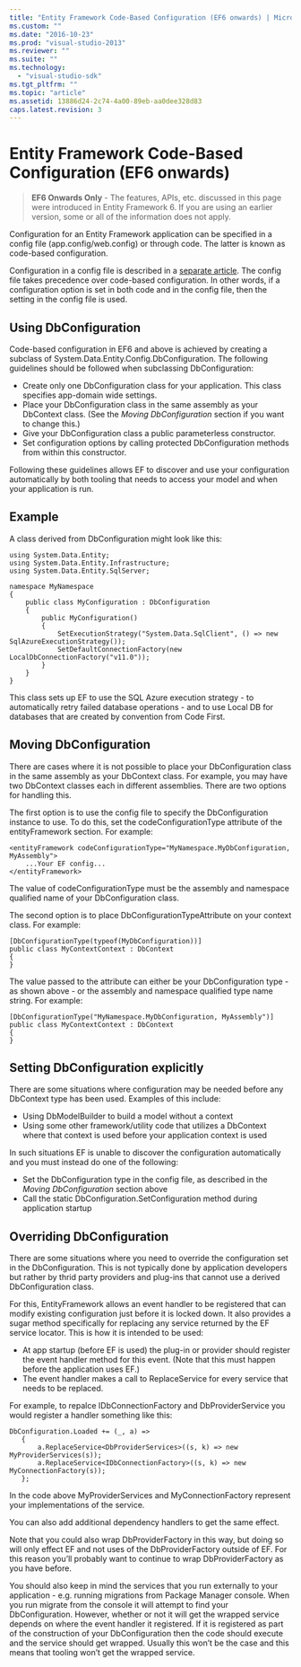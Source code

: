 ```yaml
---
title: "Entity Framework Code-Based Configuration (EF6 onwards) | Microsoft Docs"
ms.custom: ""
ms.date: "2016-10-23"
ms.prod: "visual-studio-2013"
ms.reviewer: ""
ms.suite: ""
ms.technology: 
  - "visual-studio-sdk"
ms.tgt_pltfrm: ""
ms.topic: "article"
ms.assetid: 13886d24-2c74-4a00-89eb-aa0dee328d83
caps.latest.revision: 3
---
```

# Entity Framework Code-Based Configuration (EF6 onwards)
> **EF6 Onwards Only** - The features, APIs, etc. discussed in this page were introduced in Entity Framework 6. If you are using an earlier version, some or all of the information does not apply.  
  
Configuration for an Entity Framework application can be specified in a config file (app.config/web.config) or through code. The latter is known as code-based configuration.  
  
Configuration in a config file is described in a [separate article](../ef6/entity-framework-config-file-settings.md). The config file takes precedence over code-based configuration. In other words, if a configuration option is set in both code and in the config file, then the setting in the config file is used.  
  
## Using DbConfiguration  
  
Code-based configuration in EF6 and above is achieved by creating a subclass of System.Data.Entity.Config.DbConfiguration. The following guidelines should be followed when subclassing DbConfiguration:  
  
- Create only one DbConfiguration class for your application. This class specifies app-domain wide settings.  
- Place your DbConfiguration class in the same assembly as your DbContext class. (See the *Moving DbConfiguration* section if you want to change this.)  
- Give your DbConfiguration class a public parameterless constructor.  
- Set configuration options by calling protected DbConfiguration methods from within this constructor.  
  
Following these guidelines allows EF to discover and use your configuration automatically by both tooling that needs to access your model and when your application is run.  
  
## Example  
  
A class derived from DbConfiguration might look like this:  
  
``` 
using System.Data.Entity; 
using System.Data.Entity.Infrastructure; 
using System.Data.Entity.SqlServer; 
 
namespace MyNamespace 
{ 
    public class MyConfiguration : DbConfiguration 
    { 
        public MyConfiguration() 
        { 
            SetExecutionStrategy("System.Data.SqlClient", () => new SqlAzureExecutionStrategy()); 
            SetDefaultConnectionFactory(new LocalDbConnectionFactory("v11.0")); 
        } 
    } 
}
```  
  
This class sets up EF to use the SQL Azure execution strategy - to automatically retry failed database operations - and to use Local DB for databases that are created by convention from Code First.  
  
## Moving DbConfiguration  
  
There are cases where it is not possible to place your DbConfiguration class in the same assembly as your DbContext class. For example, you may have two DbContext classes each in different assemblies. There are two options for handling this.  
  
The first option is to use the config file to specify the DbConfiguration instance to use. To do this, set the codeConfigurationType attribute of the entityFramework section. For example:  
  
```  
<entityFramework codeConfigurationType="MyNamespace.MyDbConfiguration, MyAssembly"> 
    ...Your EF config... 
</entityFramework>
```  
  
The value of codeConfigurationType must be the assembly and namespace qualified name of your DbConfiguration class.  
  
The second option is to place DbConfigurationTypeAttribute on your context class. For example:  
  
```  
[DbConfigurationType(typeof(MyDbConfiguration))] 
public class MyContextContext : DbContext 
{ 
}
```  
  
The value passed to the attribute can either be your DbConfiguration type - as shown above - or the assembly and namespace qualified type name string. For example:  
  
```  
[DbConfigurationType("MyNamespace.MyDbConfiguration, MyAssembly")] 
public class MyContextContext : DbContext 
{ 
}
```  
  
## Setting DbConfiguration explicitly  
  
There are some situations where configuration may be needed before any DbContext type has been used. Examples of this include:  
  
- Using DbModelBuilder to build a model without a context  
- Using some other framework/utility code that utilizes a DbContext where that context is used before your application context is used  
  
In such situations EF is unable to discover the configuration automatically and you must instead do one of the following:  

- Set the DbConfiguration type in the config file, as described in the *Moving DbConfiguration* section above
- Call the static DbConfiguration.SetConfiguration method during application startup  
  
## Overriding DbConfiguration  
  
There are some situations where you need to override the configuration set in the DbConfiguration. This is not typically done by application developers but rather by thrid party providers and plug-ins that cannot use a derived DbConfiguration class.  
  
For this, EntityFramework allows an event handler to be registered that can modify existing configuration just before it is locked down.  It also provides a sugar method specifically for replacing any service returned by the EF service locator. This is how it is intended to be used:  
  
- At app startup (before EF is used) the plug-in or provider should register the event handler method for this event. (Note that this must happen before the application uses EF.)  
- The event handler makes a call to ReplaceService for every service that needs to be replaced.  
  
For example, to repalce IDbConnectionFactory and DbProviderService you would register a handler something like this:  
  
```  
DbConfiguration.Loaded += (_, a) => 
   { 
       a.ReplaceService<DbProviderServices>((s, k) => new MyProviderServices(s)); 
       a.ReplaceService<IDbConnectionFactory>((s, k) => new MyConnectionFactory(s)); 
   };
```  
  
In the code above MyProviderServices and MyConnectionFactory represent your implementations of the service.  
  
You can also add additional dependency handlers to get the same effect.  
  
Note that you could also wrap DbProviderFactory in this way, but doing so will only effect EF and not uses of the DbProviderFactory outside of EF. For this reason you’ll probably want to continue to wrap DbProviderFactory as you have before.  
  
You should also keep in mind the services that you run externally to your application - e.g. running migrations from Package Manager console. When you run migrate from the console it will attempt to find your DbConfiguration. However, whether or not it will get the wrapped service depends on where the event handler it registered. If it is registered as part of the construction of your DbConfiguration then the code should execute and the service should get wrapped. Usually this won’t be the case and this means that tooling won’t get the wrapped service.  
  